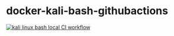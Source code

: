 # docker-kali-bash-githubactions

[![kali linux bash local CI workflow](https://github.com/githubfoam/docker-kali-bash-githubactions/actions/workflows/kali-bash-workflow.yml/badge.svg?branch=main)](https://github.com/githubfoam/docker-kali-bash-githubactions/actions/workflows/kali-bash-workflow.yml)
~~~
~~~
